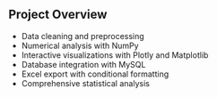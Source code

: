 ## Project Overview
- Data cleaning and preprocessing
- Numerical analysis with NumPy
- Interactive visualizations with Plotly and Matplotlib
- Database integration with MySQL
- Excel export with conditional formatting
- Comprehensive statistical analysis
